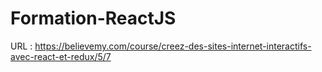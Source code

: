 # Formation-ReactJS

URL : https://believemy.com/course/creez-des-sites-internet-interactifs-avec-react-et-redux/5/7